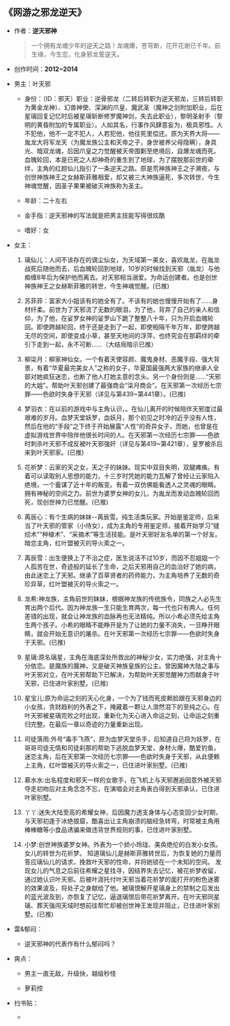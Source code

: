 ## 《网游之邪龙逆天》

- 作者：**逆天邪神**
  
    > 一个拥有龙魂少年的逆天之路！龙魂爆，苍穹断，花开花谢已千年。前生缘，今生恋，化身邪龙誓逆天。

- 创作时间：**2012~2014**

- 男主：叶天邪

  * 身份：（ID：邪天）职业：逆骨邪龙（二转后转职为逆天邪龙，三转后转职为黄金龙神）、幻兽神使、深渊的爪皇、魔武圣（魔神之剑附加职业，后在星璃回复记忆时后被星璃斩断修罗魔神剑，失去此职业），黎明圣射手（黎明的黄昏附加的专属职业）。人如其名，行事作风肆意妄为，极具邪性。人不犯他，他不一定不犯人，人若犯他，他往死里偿还。原为天界大将——胤龙大将军龙天（为魔龙族公主和天帝之子，身世被养父母隐瞒），身具光、暗双龙魂，后因爪皇之力觉醒被天帝围剿至绝境后，自爆龙魂而死。血魄轮回，本是已死之人却神奇的重生到了地球，为了摆脱那前世的牵绊，主角的红颜仙儿指引了一条逆天之路。原是荒神族神王之子溯夜，与创世神族神王之女赫斯菲雅相爱，却又被三大神族逼死，多次转世，今生神魂觉醒，因圣子果果被破灭神族称为圣主。
  
  * 年龄：二十左右
  * 金手指：逆天邪神的写法就是把男主技能写得很炫酷
  * 嗜好：女

- 女主：

  1. 璃仙儿：人间不该存在的谪尘仙女，为天域第一美女，喜欢胤龙，在胤龙战死后随他而去，后血魄轮回到地球，10岁的时候找到天邪（胤龙）与他痴缠8年后为保护他而离去。对天邪相当溺爱。为命运创建者。也是创世神族神王之女赫斯菲雅的转世，今生神魂觉醒。(已推)

  2. 苏菲菲：富家大小姐该有的她全有了。不该有的她也慢慢开始有了……身材纤柔。前世为了天邪流了无数的眼泪，为了他，背弃了自己的亲人和信仰，为了他，在娑罗女神的娑罗山下跪了整整八十年，只为开启血魄轮回。即使跨越轮回，终于还是走到了一起，即使相隔千年万年，即使跨越无尽的空间，即使变成小草，甚至天地间的浮萍，也终究会在那羁绊的牵引下走到一起，永不可断……（大结局暗示已推）
  3. 柳柒月：柳家神仙女。一个有着天使容颜、魔鬼身材、恶魔手段、强大背景，有着“华夏最完美女人”之称的女子，华夏国最强两大家族的继承人全部对她疯狂迷恋，也断了他人打她主意的念头。另一个身份则是……“天邪的大姐”。帮助叶天邪创建了最强商会“柒月商会”。在天邪第一次经历七宗罪——色欲时失身于天邪（详见与第439~第441章）。(已推)
  4. 梦羽衣：在以前的游戏中与主角认识，。在仙儿离开的时候陪伴天邪度过最艰难的岁月。血梦天堂妖罗，血妖月，那个初见之时冷的近乎没有人性，然后在他的“手段”之下终于开始展露“人性”的奇异女子，而她，也曾是在虚拟游戏世界中陪伴他很长时间的人。在天邪第一次经历七宗罪——色欲时刺杀叶天邪不成反被叶天邪强奸（详见与第419~第421章），皇罗被杀后来到叶天邪家。(已推)
  5. 花祈梦：云家的天之女，天之子的妹妹。现实中双目失明，双腿瘫痪。有着可以读取别人思想的能力，十三岁时凭她的能力瓦解了曾经让云家陷入绝境，一个蓄谋了近十年的叛变。有着一双仿佛能看透人之灵魂的眼睛。拥有神秘的空间之力。前世为婆罗女神的女儿，为胤龙而发动血魄轮回而死，现创世神力已觉醒。(已推)
  6. 苒辰心：有个生病的妹妹--苒辰雪。纯生活类玩家。开始是鉴定师，后来当了叶天邪的管家（小侍女），成为主角的专用鉴定师，接着开始学习“缝纫术”“种植术”、“采摘术”等生活技能。是叶天邪好友名单的第一个好友。暗恋主角，红叶盟被灭的导火索之一。
  7. 苒辰雪：出生便换上了不治之症，医生说活不过10岁，而因不忍姐姐一个人孤苦在世，奇迹般的延长了生命，之后天邪用自己的血治好了她的病，由此迷恋上了天邪。继承了百草贤者的药师能力，为主角培养了无数的奇珍异草，红叶盟被灭的导火索之一。
  8. 龙希:神龙族，主角前世的妹妹，根据神龙族的传统族令，同族之人必先生育出两个后代。因为神龙族一生只能生育两次，每一代也只有两人。任何差错的出现，就会让神龙族的血脉再也无法精纯。所以小希必须先给主角生两个孩子。小希的眼睛不能睁开是为了让她的力量不消失，一旦睁开眼睛，就会开始无意识的屠杀。在叶天邪第一次经历七宗罪——色欲时失身于天邪。(已推)
  9. 星璃:原名璃星，主角在海底深处所救出的神秘少女，实力绝强，对主角十分依恋。是魔族的魔神，又是破灭神族皇族的公主。曾因魔神大陆之事与叶天邪对立，在叶天邪帮助下已解决，为帮助叶天邪觉醒神力而献身于叶天邪，已住进叶家别墅。(已推)
  10. 星宝儿:原为命运之刻的天心化身，一个为了钱而死皮赖脸跟在天邪身边的小女孩，贪财趋利的外表之下，掩藏着一颗让人潸然泪下的至纯之心。在叶天邪被星璃完败之时出现，重新化为天心进入命运之刻，让命运之刻重归完整。在最后一章以奇迹的力量重新出现。
  11. 司徒落雨:外号“毒手飞燕”，原为血梦天堂杀手，后知道自己将为妖罗，在哥哥司徒无情和司徒刹那的帮助下逃脱血梦天堂，身材火爆，酷爱钓鱼，迷恋主角，后在天邪第一次经历七宗罪——色欲时失身于天邪，从此便赖上主角，红叶盟被灭的导火索之一，已住进叶家别墅。(已推)
  12. 慕水水:出名程度和邪天一样的女歌手，在飞机上与天邪邂逅因意外被天邪夺走初吻后对主角念念不忘，在演唱会对主角表白得到天邪承认，已住进叶家别墅。
  13. 丫丫:迷失大陆至高的希耀女神，后因魔力透支身体与心态变回少女时期，与天邪初逢于冰绝狼窟，酷喜出让主角崩溃的脑经急转弯，时常被主角用棒棒糖等小食品诱骗来做违背世界规则的事，已住进叶家别墅。
  14. 小梦:创世神族婆罗女神。外表为一个娇小玲珑、美奂绝伦的白发小女孩。女儿的转世为花祈梦。
  知道璃仙儿是赫斯菲雅转世后，为恢复她的力量而答应璃仙儿的请求，挽救叶天邪的性命，并将她锁在一个未知的空间。
  发现女儿的气息之后前往希耀之星找寻，因结界失去记忆，被花祈梦收留，通过她认识叶天邪。后被叶涯托付叶天邪当着花祈梦的面打开的粉色迷雾的效果波及，将处子之身献给了他。被璃恨解开星璃身上的禁制之后发出的蓝光波及到，亦恢复了记忆，逼退璃恨后带花祈梦离开。在叶天邪同星璃、葬天强闯天域时想前往帮忙却被创世神王发现并阻止，已住进叶家别墅。(已推)

- 雷&郁闷：

  * 逆天邪神的代表作有什么郁闷吗？

- 爽点：
  
  * 男主一直无敌，升级快，越级秒怪

  * 萝莉控

- 扫书贴：
  
  * 